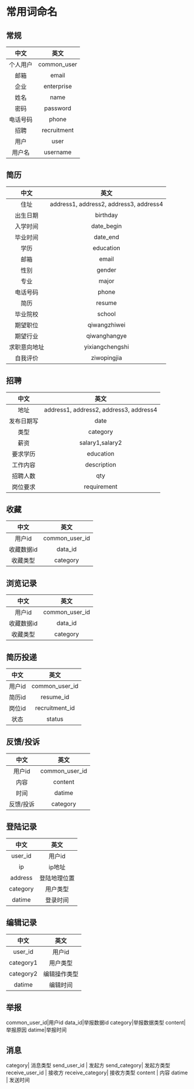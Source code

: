 # 常用词命名

## 常规

中文|英文
:--:|:--:
个人用户|common_user
邮箱|email
企业|enterprise
姓名|name
密码|password
电话号码|phone
招聘|recruitment
用户|user
用户名|username

## 简历

中文|英文
:--:|:--:
住址|address1, address2, address3, address4
出生日期|birthday
入学时间|date_begin
毕业时间|date_end
学历|education
邮箱|email
性别|gender
专业|major
电话号码|phone
简历|resume
毕业院校|school
期望职位|qiwangzhiwei
期望行业|qiwanghangye
求职意向地址|yixiangchengshi
自我评价|ziwopingjia

## 招聘

中文|英文
:--:|:--:
地址|address1, address2, address3, address4
发布日期写|date
类型|category
薪资|salary1,salary2
要求学历|education
工作内容|description
招聘人数|qty
岗位要求|requirement

## 收藏

中文|英文
:--:|:--:
用户id|common_user_id
收藏数据id|data_id
收藏类型|category

## 浏览记录

中文|英文
:--:|:--:
用户id|common_user_id
收藏数据id|data_id
收藏类型|category

## 简历投递

中文|英文
:--:|:--:
用户id|common_user_id
简历id|resume_id
岗位id|recruitment_id
状态|status

## 反馈/投诉

中文|英文
:--:|:--:
用户id|common_user_id
内容|content
时间|datime
反馈/投诉|category

## 登陆记录

中文|英文
:--:|:--:
user_id|用户id
ip|ip地址
address|登陆地理位置
category|用户类型
datime|登录时间

## 编辑记录

中文|英文
:--:|:--:
user_id|用户id
category1|用户类型
category2|编辑操作类型
datime|编辑时间

## 举报

common_user_id|用户id
data_id|举报数据id
category|举报数据类型
content|举报原因
datime|举报时间

## 消息

category| 消息类型
send_user_id | 发起方
send_category| 发起方类型
receive_user_id | 接收方
receive_category| 接收方类型
content | 内容
datime | 发送时间